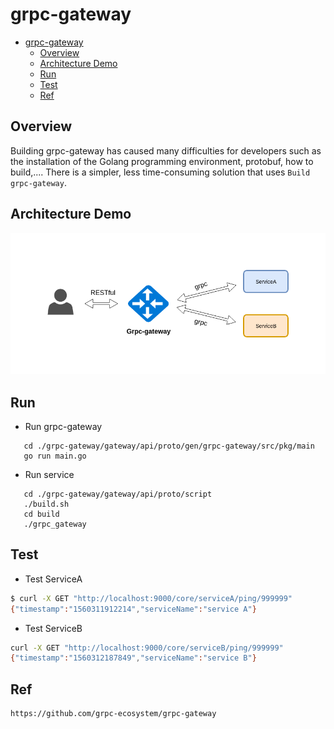# grpc-gateway

- [grpc-gateway](#grpc-gateway)
  - [Overview](#Overview)
  - [Architecture Demo](#Architecture-Demo)
  - [Run](#Run)
  - [Test](#Test)
  - [Ref](#Ref)

## Overview

Building grpc-gateway has caused many difficulties for developers such as the installation of the Golang programming environment, protobuf, how to build,.... There is a simpler, less time-consuming solution that uses `Build grpc-gateway`.
  
## Architecture Demo

<p align="center">
  <img src="./images/model.png"/>
</p>
  
## Run
 - Run grpc-gateway
 ```shell script
    cd ./grpc-gateway/gateway/api/proto/gen/grpc-gateway/src/pkg/main
    go run main.go
 ```
 - Run service  
 ```shell script
    cd ./grpc-gateway/gateway/api/proto/script
    ./build.sh
    cd build
    ./grpc_gateway
 ```

## Test

- Test ServiceA
  
```sh
$ curl -X GET "http://localhost:9000/core/serviceA/ping/999999"
{"timestamp":"1560311912214","serviceName":"service A"}
```

- Test ServiceB

```sh
curl -X GET "http://localhost:9000/core/serviceB/ping/999999"
{"timestamp":"1560312187849","serviceName":"service B"}
```

## Ref
```link
https://github.com/grpc-ecosystem/grpc-gateway
```